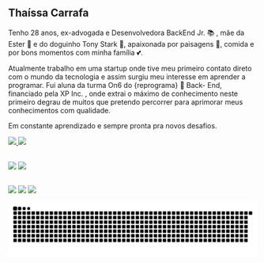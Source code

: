 

## Thaíssa Carrafa

Tenho 28 anos, ex-advogada e Desenvolvedora BackEnd Jr. :books: , mãe da Ester :baby_bottle: e do doguinho Tony Stark :dog:, apaixonada por paisagens :leaves:, comida e por bons momentos com minha família :two_hearts:.  


Atualmente trabalho em uma startup onde tive meu primeiro contato direto com o mundo da tecnologia e assim surgiu meu interesse em aprender a programar. 
Fui aluna da turma On6 do {reprograma} :purple_heart: Back- End, financiado pela XP Inc. , onde  extrai o máximo de conhecimento neste primeiro degrau de muitos que pretendo percorrer para aprimorar meus conhecimentos com qualidade. 

Em constante aprendizado e sempre pronta pra novos desafios.


 <div>
  <a href="https://github.com/thaissacarrafa">
  <img height="180em" src="https://github-readme-stats.vercel.app/api?username=thaissacarrafa&show_icons=true&theme=dracula&include_all_commits=true&count_private=true"/>
  <img height="180em" src="https://github-readme-stats.vercel.app/api/top-langs/?username=thaissacarrafa&layout=compact&langs_count=7&theme=dracula"/>
</div>
<div style="display: inline_block"><br>

  
 
 <a href="https://www.java.com/pt-BR/" target="_blank"><img src="https://img.shields.io/badge/Java-ED8B00?style=for-the-badge&logo=java&logoColor=white" target="_blank"></a> 
  <a href="https://nodejs.org/en/" target="_blank"><img src="https://img.shields.io/badge/Node.js-43853D?style=for-the-badge&logo=node.js&logoColor=white"></a>
  ##
 
<div> 
  <a href="https://www.linkedin.com/in/thaissacarrafa/" target="_blank"><img src="https://img.shields.io/badge/-LinkedIn-%230077B5?style=for-the-badge&logo=linkedin&logoColor=white" target="_blank"></a> 
  <a href="https://www.instagram.com/thaissacarrafa/" target="_blank"><img src="https://img.shields.io/badge/-Instagram-%23E4405F?style=for-the-badge&logo=instagram&logoColor=white" target="_blank"></a>
   <a href="https://medium.com/@thaissacarrafa" target="_blank"><img src="https://img.shields.io/badge/Medium-12100E?style=for-the-badge&logo=medium&logoColor=white" target="_blank"></a> 
 
  ![Snake animation](https://github.com/thaissacarrafa/thaissacarrafa/blob/output/github-contribution-grid-snake.svg)
 
</div>
